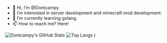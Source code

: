 - 👋 Hi, I’m @Dontcampy
- 👀 I’m interested in server development and minecraft mod development.
- 🌱 I’m currently learning golang.
- 📫 How to reach me? Here!

<!---
Dontcampy/Dontcampy is a ✨ special ✨ repository because its `README.md` (this file) appears on your GitHub profile.
You can click the Preview link to take a look at your changes.
--->

![Dontcampy's GitHub Stats](https://github-readme-stats.vercel.app/api?username=Dontcampy&theme=vue-dark&show_icons=true&count_private=true)
![Top Langs](https://github-readme-stats.vercel.app/api/top-langs/?username=Dontcampy&count_private=true)
)
